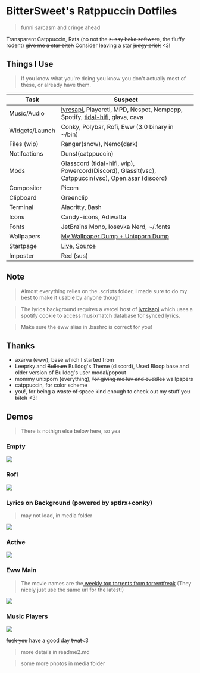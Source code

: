 # BitterSweet's Ratppuccin Dotfiles
> funni sarcasm and cringe ahead

Transparent Catppuccin, Rats (no not the ~~sussy baka software~~, the fluffy rodent)
~~give me a star bitch~~ Consider leaving a star ~~judgy prick~~ <3!

## Things I Use
> If you know what you're doing you know you don't actually most of these, or already have them.

| Task              | Suspect     |
|-------------------|-------------------------------------------------|
| Music/Audio       | [lyrcsapi](https://github.com/raitonoberu/lyricsapi), Playerctl, MPD, Ncspot, Ncmpcpp, Spotify, [tidal-hifi](https://github.com/Mastermindzh/tidal-hifi/), glava, cava
| Widgets/Launch    | Conky, Polybar, Rofi, Eww (3.0 binary in ~/bin)
| Files (wip)       | Ranger(snow), Nemo(dark)
| Notifcations      | Dunst(catppuccin)
| Mods              | Glasscord (tidal-hifi, wip), Powercord(Discord), Glassit(vsc), Catppuccin(vsc), Open.asar (discord)
| Compositor        | Picom
| Clipboard         | Greenclip
| Terminal          | Alacritty, Bash
| Icons             | Candy-icons, Adiwatta
| Fonts             | JetBrains Mono, Iosevka Nerd, ~/.fonts
| Wallpapers        | [My Wallpaper Dump + Unixporn Dump](https://github.com/BitterSweetcandyshop/Wallpapers)
| Startpage         | [Live](https://bittersweetcandyshop.github.io/startpage/), [Source](https://github.com/BitterSweetcandyshop/startpage)
| Imposter          | Red (sus)
## Note
> Almost everything relies on the .scripts folder, I made sure to do my best to make it usable by anyone though.

> The lyrics background requires a vercel host of [lyrcisapi](https://github.com/raitonoberu/lyricsapi) which uses a spotify cookie to access musixmatch database for synced lyrics.

> Make sure the eww alias in .bashrc is correct for you!

## Thanks
- axarva (eww), base which I started from
- Leeprky and ~~Bullcum~~ Bulldog's Theme (discord), Used Bloop base and older version of Bulldog's user modal/popout
- mommy unixporn (everything), ~~for giving me luv and cuddles~~ wallpapers
- catppuccin, for color scheme
- you!, for being a ~~waste of space~~ kind enough to check out my stuff ~~you bitch~~ <3!

## Demos
> There is nothign else below here, so yea

### Empty
![](https://github.com/BitterSweetcandyshop/dotfiles/blob/main/media/normal.png?raw=true)
### Rofi
![](https://github.com/BitterSweetcandyshop/dotfiles/blob/main/media/rofi.png?raw=true)
### Lyrics on Background (powered by sptlrx+conky)
> may not load, in media folder

![](https://github.com/BitterSweetcandyshop/dotfiles/blob/main/media/sptlrx_back.gif?raw=true)

### Active
![](https://github.com/BitterSweetcandyshop/dotfiles/blob/main/media/rubber_room.png?raw=true)
### Eww Main
> The movie names are the[ weekly top torrents from torrentfreak](https://torrentfreak.com/top-10-most-torrented-pirated-movies/) (They nicely just use the same url for the latest!)


![](https://github.com/BitterSweetcandyshop/dotfiles/blob/main/media/eww_main.png?raw=true)
### Music Players
![](https://github.com/BitterSweetcandyshop/dotfiles/blob/main/media/music_players.png?raw=true)


~~fuck you~~ have a good day ~~twat~~<3
> more details in readme2.md

> some more photos in media folder